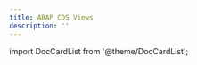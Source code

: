 ```yaml
---
title: ABAP CDS Views
description: ''
---
```


import DocCardList from '@theme/DocCardList';

<DocCardList />